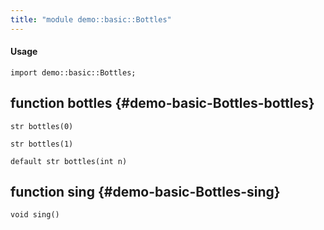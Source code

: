 ```yaml
---
title: "module demo::basic::Bottles"
---
```


#### Usage

`import demo::basic::Bottles;`


## function bottles {#demo-basic-Bottles-bottles}

```rascal
str bottles(0)

str bottles(1)

default str bottles(int n)

```

## function sing {#demo-basic-Bottles-sing}

```rascal
void sing()

```

